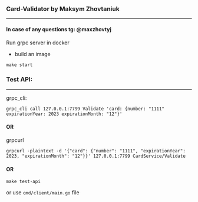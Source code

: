 ### Card-Validator by Maksym Zhovtaniuk

---

#### In case of any questions tg: @maxzhovtyj

Run grpc server in docker

* build an image
```shell
make start 
```

### Test API:

---

grpc_cli:
```shell
grpc_cli call 127.0.0.1:7799 Validate 'card: {number: "1111" expirationYear: 2023 expirationMonth: "12"}'
```

#### OR

grpcurl
```shell
grpcurl -plaintext -d '{"card": {"number": "1111", "expirationYear": 2023, "expirationMonth": "12"}}' 127.0.0.1:7799 CardService/Validate
```

#### OR
```shell
make test-api
```
or use `cmd/client/main.go` file
